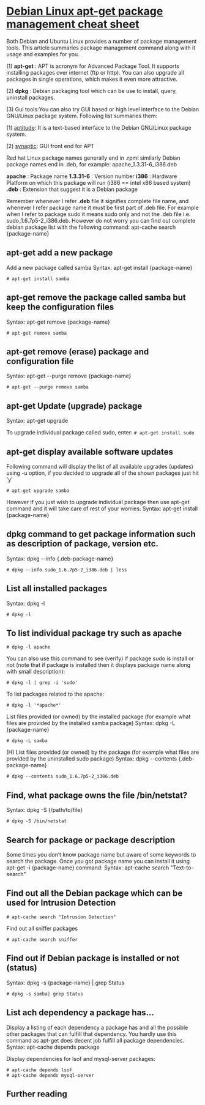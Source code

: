 # [Debian Linux apt-get package management cheat sheet](http://www.cyberciti.biz/tips/linux-debian-package-management-cheat-sheet.html)

Both Debian and Ubuntu Linux provides a number of package management tools. This article summaries package management command along with it usage and examples for you.

(1) **apt-get** : APT is acronym for Advanced Package Tool. It supports installing packages over internet (ftp or http). You can also upgrade all packages in single operations, which makes it even more attractive.

(2) **dpkg** : Debian packaging tool which can be use to install, query, uninstall packages.

(3) Gui tools:You can also try GUI based or high level interface to the Debian GNU/Linux package system. Following list summaries them:

(1) [aptitude](http://www.cyberciti.biz/images/blogs/tips_tricks/aptitude030505.jpg): It is a text-based interface to the Debian GNU/Linux package system.


(2) [synaptic](http://www.cyberciti.biz/images/blogs/tips_tricks/synaptic.png): GUI front end for APT

Red hat Linux package names generally end in .rpml similarly Debian package names end in .deb, for example:
apache_1.3.31-6_i386.deb

 **apache** : Package name
 **1.3.31-6** : Version number
 **i386** : Hardware Platform on which this package will run (i386 == intel x86 based system)
 **.deb** : Extension that suggest it is a Debian package

Remember whenever I refer **.deb** file it signifies complete file name, and whenever I refer package name it must be first part of .deb file. For example when I refer to package sudo it means sudo only and not the .deb file i.e. sudo_1.6.7p5-2_i386.deb. However do not worry you can find out complete debian package list with the following command:
apt-cache search {package-name}

## apt-get add a new package

Add a new package called samba
Syntax: apt-get install {package-name}


    # apt-get install samba

## apt-get remove the package called samba but keep the configuration files

Syntax: apt-get remove {package-name}


    # apt-get remove samba

## apt-get remove (erase) package and configuration file

Syntax: apt-get --purge remove {package-name}


    # apt-get --purge remove samba

## apt-get Update (upgrade) package

Syntax: apt-get upgrade

To upgrade individual package called sudo, enter:
`# apt-get install sudo`

## apt-get display available software updates

Following command will display the list of all available upgrades (updates) using -u option, if you decided to upgrade all of the shown packages just hit 'y'


    # apt-get upgrade samba

However if you just wish to upgrade individual package then use apt-get command and it will take care of rest of your worries:
Syntax: apt-get install {package-name}

## dpkg command to get package information such as description of package, version etc.

Syntax: dpkg --info {.deb-package-name}


    # dpkg --info sudo_1.6.7p5-2_i386.deb | less

## List all installed packages

Syntax: dpkg -l


    # dpkg -l

## To list individual package try such as apache


    # dpkg -l apache

You can also use this command to see (verify) if package sudo is install or not (note that if package is installed then it displays package name along with small description):


    # dpkg -l | grep -i 'sudo'

To list packages related to the apache:


    # dpkg -l '*apache*'

List files provided (or owned) by the installed package (for example what files are provided by the installed samba package)
Syntax: dpkg -L {package-name}


    # dpkg -L samba

(H) List files provided (or owned) by the package (for example what files are provided by the uninstalled sudo package)
Syntax: dpkg --contents {.deb-package-name}


    # dpkg --contents sudo_1.6.7p5-2_i386.deb

## Find, what package owns the file /bin/netstat?

Syntax: dpkg -S {/path/to/file}


    # dpkg -S /bin/netstat

## Search for package or package description

Some times you don’t know package name but aware of some keywords to search the package. Once you got package name you can install it using apt-get -i {package-name} command:
Syntax: apt-cache search "Text-to-search"

## Find out all the Debian package which can be used for Intrusion Detection


    # apt-cache search "Intrusion Detection"

Find out all sniffer packages


    # apt-cache search sniffer

## Find out if Debian package is installed or not (status)

Syntax: dpkg -s {package-name} | grep Status


    # dpkg -s samba| grep Status

## List ach dependency a package has...

Display a listing of each dependency a package has and all the possible other packages that can fulfill that dependency. You hardly use this command as apt-get does decent job fulfill all package dependencies.
Syntax: apt-cache depends package

Display dependencies for lsof and mysql-server packages:


    # apt-cache depends lsof
    # apt-cache depends mysql-server

## Further reading

